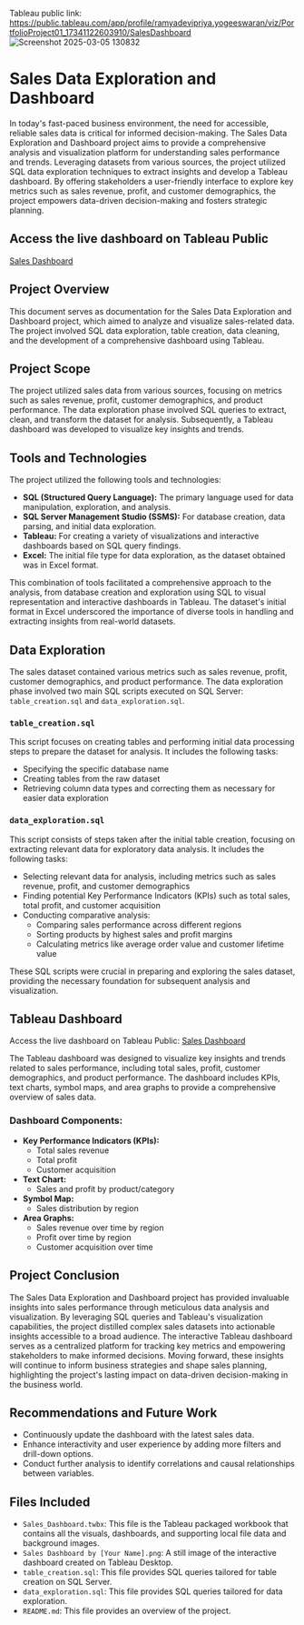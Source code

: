 Tableau public link: https://public.tableau.com/app/profile/ramyadevipriya.yogeeswaran/viz/PortfolioProject01_17341122603910/SalesDashboard
![Screenshot 2025-03-05 130832](https://github.com/user-attachments/assets/8f6e6965-7acf-4edc-8452-12f9298f7366)

# Sales Data Exploration and Dashboard

In today's fast-paced business environment, the need for accessible, reliable sales data is critical for informed decision-making. The Sales Data Exploration and Dashboard project aims to provide a comprehensive analysis and visualization platform for understanding sales performance and trends. Leveraging datasets from various sources, the project utilized SQL data exploration techniques to extract insights and develop a Tableau dashboard. By offering stakeholders a user-friendly interface to explore key metrics such as sales revenue, profit, and customer demographics, the project empowers data-driven decision-making and fosters strategic planning.

## Access the live dashboard on Tableau Public
[Sales Dashboard](https://public.tableau.com/app/profile/ramyadevipriya.yogeeswaran/viz/PortfolioProject01_17341122603910/SalesDashboard)

## Project Overview
This document serves as documentation for the Sales Data Exploration and Dashboard project, which aimed to analyze and visualize sales-related data. The project involved SQL data exploration, table creation, data cleaning, and the development of a comprehensive dashboard using Tableau.

## Project Scope
The project utilized sales data from various sources, focusing on metrics such as sales revenue, profit, customer demographics, and product performance. The data exploration phase involved SQL queries to extract, clean, and transform the dataset for analysis. Subsequently, a Tableau dashboard was developed to visualize key insights and trends.

## Tools and Technologies
The project utilized the following tools and technologies:
- **SQL (Structured Query Language):** The primary language used for data manipulation, exploration, and analysis.
- **SQL Server Management Studio (SSMS):** For database creation, data parsing, and initial data exploration.
- **Tableau:** For creating a variety of visualizations and interactive dashboards based on SQL query findings.
- **Excel:** The initial file type for data exploration, as the dataset obtained was in Excel format.

This combination of tools facilitated a comprehensive approach to the analysis, from database creation and exploration using SQL to visual representation and interactive dashboards in Tableau. The dataset's initial format in Excel underscored the importance of diverse tools in handling and extracting insights from real-world datasets.

## Data Exploration
The sales dataset contained various metrics such as sales revenue, profit, customer demographics, and product performance. The data exploration phase involved two main SQL scripts executed on SQL Server: `table_creation.sql` and `data_exploration.sql`.

### `table_creation.sql`
This script focuses on creating tables and performing initial data processing steps to prepare the dataset for analysis. It includes the following tasks:
- Specifying the specific database name
- Creating tables from the raw dataset
- Retrieving column data types and correcting them as necessary for easier data exploration

### `data_exploration.sql`
This script consists of steps taken after the initial table creation, focusing on extracting relevant data for exploratory data analysis. It includes the following tasks:
- Selecting relevant data for analysis, including metrics such as sales revenue, profit, and customer demographics
- Finding potential Key Performance Indicators (KPIs) such as total sales, total profit, and customer acquisition
- Conducting comparative analysis:
  - Comparing sales performance across different regions
  - Sorting products by highest sales and profit margins
  - Calculating metrics like average order value and customer lifetime value

These SQL scripts were crucial in preparing and exploring the sales dataset, providing the necessary foundation for subsequent analysis and visualization.

## Tableau Dashboard
Access the live dashboard on Tableau Public: [Sales Dashboard](https://public.tableau.com/app/profile/ramyadevipriya.yogeeswaran/viz/PortfolioProject01_17341122603910/SalesDashboard)

The Tableau dashboard was designed to visualize key insights and trends related to sales performance, including total sales, profit, customer demographics, and product performance. The dashboard includes KPIs, text charts, symbol maps, and area graphs to provide a comprehensive overview of sales data.

### Dashboard Components:
- **Key Performance Indicators (KPIs):**
  - Total sales revenue
  - Total profit
  - Customer acquisition
- **Text Chart:**
  - Sales and profit by product/category
- **Symbol Map:**
  - Sales distribution by region
- **Area Graphs:**
  - Sales revenue over time by region
  - Profit over time by region
  - Customer acquisition over time

## Project Conclusion
The Sales Data Exploration and Dashboard project has provided invaluable insights into sales performance through meticulous data analysis and visualization. By leveraging SQL queries and Tableau's visualization capabilities, the project distilled complex sales datasets into actionable insights accessible to a broad audience. The interactive Tableau dashboard serves as a centralized platform for tracking key metrics and empowering stakeholders to make informed decisions. Moving forward, these insights will continue to inform business strategies and shape sales planning, highlighting the project's lasting impact on data-driven decision-making in the business world.

## Recommendations and Future Work
- Continuously update the dashboard with the latest sales data.
- Enhance interactivity and user experience by adding more filters and drill-down options.
- Conduct further analysis to identify correlations and causal relationships between variables.

## Files Included
- `Sales_Dashboard.twbx`: This file is the Tableau packaged workbook that contains all the visuals, dashboards, and supporting local file data and background images.
- `Sales Dashboard by [Your Name].png`: A still image of the interactive dashboard created on Tableau Desktop.
- `table_creation.sql`: This file provides SQL queries tailored for table creation on SQL Server.
- `data_exploration.sql`: This file provides SQL queries tailored for data exploration.
- `README.md`: This file provides an overview of the project.

